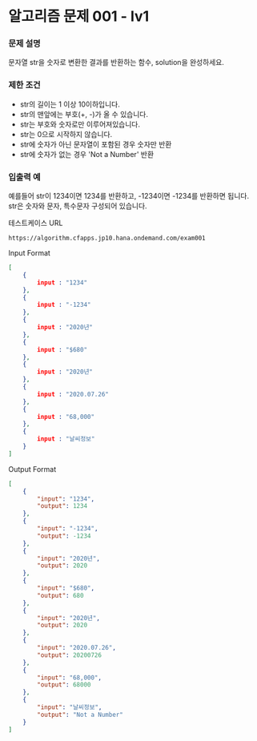 # **알고리즘 문제 001 - lv1**

### **문제 설명**

문자열 str을 숫자로 변환한 결과를 반환하는 함수, solution을 완성하세요.

### **제한 조건**

- str의 길이는 1 이상 10이하입니다.
- str의 맨앞에는 부호(+, -)가 올 수 있습니다.
- str는 부호와 숫자로만 이루어져있습니다.
- str는 0으로 시작하지 않습니다.
- str에 숫자가 아닌 문자열이 포함된 경우 숫자만 반환
- str에 숫자가 없는 경우 'Not a Number' 반환

### **입출력 예**

예를들어 str이 1234이면 1234를 반환하고, -1234이면 -1234를 반환하면 됩니다.  
str은 숫자와 문자, 특수문자 구성되어 있습니다.

테스트케이스 URL
```url
https://algorithm.cfapps.jp10.hana.ondemand.com/exam001
```

Input Format
```json
[
    {
        input : "1234"
    },
    {
        input : "-1234"
    },
    {
        input : "2020년"
    },
    {
        input : "$680"
    },
    {
        input : "2020년"
    },
    {
        input : "2020.07.26"
    },
    {
        input : "68,000"
    },
    {
        input : "날씨정보"
    }
]
```

Output Format
```json
[
    {
        "input": "1234",
        "output": 1234
    },
    {
        "input": "-1234",
        "output": -1234
    },
    {
        "input": "2020년",
        "output": 2020
    },
    {
        "input": "$680",
        "output": 680
    },
    {
        "input": "2020년",
        "output": 2020
    },
    {
        "input": "2020.07.26",
        "output": 20200726
    },
    {
        "input": "68,000",
        "output": 68000
    },
    {
        "input": "날씨정보",
        "output": "Not a Number"
    }
]
```